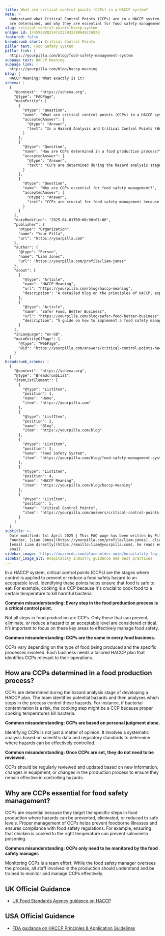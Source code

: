 ```yaml
---
title: What are critical control points (CCPs) in a HACCP system?
meta: >
  Understand what Critical Control Points (CCPs) are in a HACCP system, how they
  are determined, and why they are essential for food safety management.
slug: critical-control-points-haccp-system
unique id: 1745929282547x223932290649236930
featured: false
breadcrumb short: Critical Control Points
pillar text: Food Safety System
pillar link: |
  https://yourpilla.com/blog/food-safety-management-system
subpage text: HACCP Meaning
subpage link: |
  https://yourpilla.com/blog/haccp-meaning
blog: |
  HACCP Meaning: What exactly is it?
schema: |
  {
    "@context": "https://schema.org",
    "@type": "FAQPage",
    "mainEntity": [
      {
        "@type": "Question",
        "name": "What are critical control points (CCPs) in a HACCP system?",
        "acceptedAnswer": {
          "@type": "Answer",
          "text": "In a Hazard Analysis and Critical Control Points (HACCP) system, critical control points (CCPs) are stages where control is crucial to prevent, reduce, or eliminate a food safety hazard to an acceptable level. Cooking, for instance, is a CCP because it is essential to cook food to the correct temperature to eliminate harmful bacteria. It is important to identify these points to ensure food safety effectively."
        }
      },
      {
        "@type": "Question",
        "name": "How are CCPs determined in a food production process?",
        "acceptedAnswer": {
          "@type": "Answer",
          "text": "CCPs are determined during the hazard analysis stage of a HACCP plan. This process involves a team that identifies potential hazards and assesses which steps in the food production process can effectively control these risks. For example, if bacterial contamination is a significant risk, the cooking step may be designated as a CCP because correct cooking temperatures can prevent such contaminants. It is a systematic analysis based on scientific data and not just personal judgement."
        }
      },
      {
        "@type": "Question",
        "name": "Why are CCPs essential for food safety management?",
        "acceptedAnswer": {
          "@type": "Answer",
          "text": "CCPs are crucial for food safety management because they target specific steps where food safety hazards can be effectively prevented, eliminated, or reduced to safe levels. Managing CCPs diligently prevents foodborne illnesses and ensures compliance with food safety regulations. For instance, properly cooking chicken to the required temperature is essential to prevent issues like salmonella poisoning. Effective management of CCPs requires a coordinated team effort."
        }
      }
    ],
    "dateModified": "2025-04-01T09:00:00+01:00",
    "publisher": {
      "@type": "Organization",
      "name": "Your Pilla",
      "url": "https://yourpilla.com"
    },
    "author": {
      "@type": "Person",
      "name": "Liam Jones",
      "url": "https://yourpilla.com/profile/liam-jones"
    },
    "about": [
      {
        "@type": "Article",
        "name": "HACCP Meaning",
        "url": "https://yourpilla.com/blog/haccp-meaning",
        "description": "A detailed blog on the principles of HACCP, explaining how these principles form the foundation for effective food safety management systems."
      },
      {
        "@type": "Article",
        "name": "Safer Food, Better Business",
        "url": "https://yourpilla.com/blog/safer-food-better-business",
        "description": "A guide on how to implement a food safety management system based on the principles of HACCP, tailored to enhance business compliance and food safety."
      }
    ],
    "inLanguage": "en-GB",
    "mainEntityOfPage": {
      "@type": "WebPage",
      "@id": "https://yourpilla.com/answers/critical-control-points-haccp-system"
    }
  }
breadcrumb_schema: |
  {
    "@context": "https://schema.org",
    "@type": "BreadcrumbList",
    "itemListElement": [
      {
        "@type": "ListItem",
        "position": 1,
        "name": "Home",
        "item": "https://yourpilla.com"
      },
      {
        "@type": "ListItem",
        "position": 2,
        "name": "Blog",
        "item": "https://yourpilla.com/blog"
      },
      {
        "@type": "ListItem",
        "position": 3,
        "name": "Food Safety System",
        "item": "https://yourpilla.com/blog/food-safety-management-system"
      },
      {
        "@type": "ListItem",
        "position": 4,
        "name": "HACCP Meaning",
        "item": "https://yourpilla.com/blog/haccp-meaning"
      },
      {
        "@type": "ListItem",
        "position": 5,
        "name": "Critical Control Points",
        "item": "https://yourpilla.com/answers/critical-control-points-haccp-system"
      }
    ]
  }
subtitle: >-
  Date modified: 1st April 2025 | This FAQ page has been written by Pilla
  Founder, [Liam Jones](https://yourpilla.com/profile/liam-jones), click to
  [email Liam directly](https://mailto:liam@yourpilla.com), he reads every
  email.
sidebar_image: 'https://ucarecdn.com/placeholder-uuid/hospitality-faq-image.jpg'
sidebar_image_alt: Hospitality industry guidance and best practices
---
```

In a HACCP system, critical control points (CCPs) are the stages where control is applied to prevent or reduce a food safety hazard to an acceptable level. Identifying these points helps ensure that food is safe to eat. For example, cooking is a CCP because it's crucial to cook food to a certain temperature to kill harmful bacteria.

**Common misunderstanding: Every step in the food production process is a critical control point.**

Not all steps in food production are CCPs. Only those that can prevent, eliminate, or reduce a hazard to an acceptable level are considered critical. It’s important to focus on these key areas to effectively manage food safety.

**Common misunderstanding: CCPs are the same in every food business.**

CCPs vary depending on the type of food being produced and the specific processes involved. Each business needs a tailored HACCP plan that identifies CCPs relevant to their operations.

## How are CCPs determined in a food production process?

CCPs are determined during the hazard analysis stage of developing a HACCP plan. The team identifies potential hazards and then analyses which steps in the process control these hazards. For instance, if bacterial contamination is a risk, the cooking step might be a CCP because proper cooking temperatures kill bacteria.

**Common misunderstanding: CCPs are based on personal judgment alone.**

Identifying CCPs is not just a matter of opinion. It involves a systematic analysis based on scientific data and regulatory standards to determine where hazards can be effectively controlled.

**Common misunderstanding: Once CCPs are set, they do not need to be reviewed.**

CCPs should be regularly reviewed and updated based on new information, changes in equipment, or changes in the production process to ensure they remain effective in controlling hazards.

## Why are CCPs essential for food safety management?

CCPs are essential because they target the specific steps in food production where hazards can be prevented, eliminated, or reduced to safe levels. Proper management of CCPs helps prevent foodborne illnesses and ensures compliance with food safety regulations. For example, ensuring that chicken is cooked to the right temperature can prevent salmonella poisoning.

**Common misunderstanding: CCPs only need to be monitored by the food safety manager.**

Monitoring CCPs is a team effort. While the food safety manager oversees the process, all staff involved in the production should understand and be trained to monitor and manage CCPs effectively.

## UK Official Guidance

-   [UK Food Standards Agency guidance on HACCP](https://www.gov.uk/food-safety-hazard-analysis)

## USA Official Guidance

-   [FDA guidance on HACCP Principles & Application Guidelines](https://www.fda.gov/food/hazard-analysis-critical-control-point-haccp/haccp-principles-application-guidelines)
